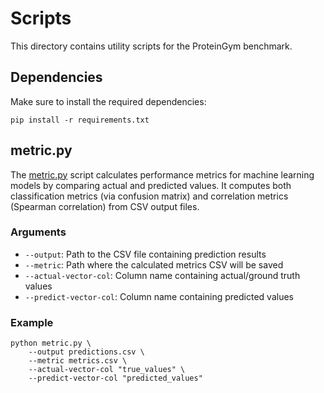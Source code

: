 # Scripts

This directory contains utility scripts for the ProteinGym benchmark.

## Dependencies

Make sure to install the required dependencies:

```shell
pip install -r requirements.txt
```

## metric.py

The [metric.py](metric.py) script calculates performance metrics for machine learning models by comparing actual and predicted values. It computes both classification metrics (via confusion matrix) and correlation metrics (Spearman correlation) from CSV output files.

### Arguments

- `--output`: Path to the CSV file containing prediction results
- `--metric`: Path where the calculated metrics CSV will be saved
- `--actual-vector-col`: Column name containing actual/ground truth values
- `--predict-vector-col`: Column name containing predicted values

### Example

```shell
python metric.py \
    --output predictions.csv \
    --metric metrics.csv \
    --actual-vector-col "true_values" \
    --predict-vector-col "predicted_values"
```